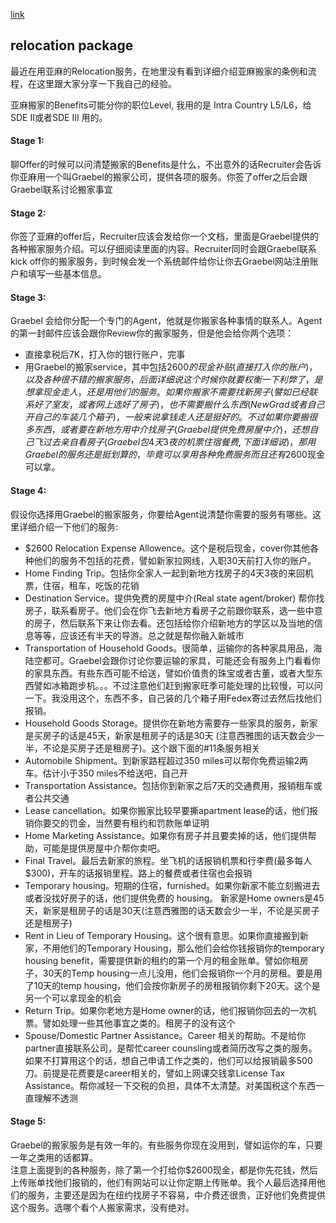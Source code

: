 [link](https://1o24bbs.com/t/topic/8481)

## relocation package

最近在用亚麻的Relocation服务，在地里没有看到详细介绍亚麻搬家的条例和流程，在这里跟大家分享一下我自己的经验。

亚麻搬家的Benefits可能分你的职位Level, 我用的是 Intra Country L5/L6，给SDE II或者SDE III 用的。

#### Stage 1:
聊Offer的时候可以问清楚搬家的Benefits是什么，不出意外的话Recruiter会告诉你亚麻用一个叫Graebel的搬家公司，提供各项的服务。你签了offer之后会跟Graebel联系讨论搬家事宜

#### Stage 2:
你签了亚麻的offer后，Recruiter应该会发给你一个文档，里面是Graebel提供的各种搬家服务介绍。可以仔细阅读里面的内容。Recruiter同时会跟Graebel联系kick off你的搬家服务，到时候会发一个系统邮件给你让你去Graebel网站注册账户和填写一些基本信息。

#### Stage 3:
Graebel 会给你分配一个专门的Agent，他就是你搬家各种事情的联系人。Agent的第一封邮件应该会跟你Review你的搬家服务，但是他会给你两个选项：
- 直接拿税后7K，打入你的银行账户，完事
- 用Graebel的搬家service，其中包括$2600的现金补贴(直接打入你的账户)，以及各种很不错的搬家服务，后面详细说
这个时候你就要权衡一下利弊了，是想拿现金走人，还是用他们的服务。如果你搬家不需要找新房子(譬如已经联系好了室友，或者网上选好了房子)，也不需要搬什么东西(New Grad或者自己开自己的车装几个箱子)，一般来说拿钱走人还是挺好的。不过如果你要搬很多东西，或者要在新地方用中介找房子(Graebel 提供免费房屋中介)，还想自己飞过去亲自看房子(Graebel包4天3夜的机票住宿餐费, 下面详细说)，那用Graebel的服务还是挺划算的，毕竟可以享用各种免费服务而且还有$2600现金可以拿。

#### Stage 4:
假设你选择用Graebel的搬家服务，你要给Agent说清楚你需要的服务有哪些。这里详细介绍一下他们的服务:
- $2600 Relocation Expense Allowence。这个是税后现金，cover你其他各种他们的服务不包括的花费，譬如新家拉网线，入职30天前打入你的账户。
- Home Finding Trip。包括你全家人一起到新地方找房子的4天3夜的来回机票，住宿，租车，吃饭的花销
- Destination Service。提供免费的房屋中介(Real state agent/broker) 帮你找房子，联系看房子。他们会在你飞去新地方看房子之前跟你联系，选一些中意的房子，然后联系下来让你去看。还包括给你介绍新地方的学区以及当地的信息等等，应该还有半天的导游。总之就是帮你融入新城市
- Transportation of Household Goods。很简单，运输你的各种家具用品，海陆空都可。Graebel会跟你讨论你要运输的家具，可能还会有服务上门看看你的家具东西。有些东西可能不给送，譬如价值贵的珠宝或者古董，或者大型东西譬如冰箱跑步机。。。不过注意他们赶到搬家旺季可能处理的比较慢，可以问一下。我没用这个，东西不多，自己装的几个箱子用Fedex寄过去然后找他们报销。
- Household Goods Storage。提供你在新地方需要存一些家具的服务，新家是买房子的话是45天，新家是租房子的话是30天 (注意西雅图的话天数会少一半，不论是买房子还是租房子)。这个跟下面的#11条服务相关
- Automobile Shipment。到新家路程超过350 miles可以帮你免费运输2两车。估计小于350 miles不给送吧，自己开
- Transportation Assistance。包括你到新家之后7天的交通费用，报销租车或者公共交通
- Lease cancellation。如果你搬家比较早要撕apartment lease的话，他们报销你要交的罚金，当然要有租约和罚款账单证明
- Home Marketing Assistance。如果你有房子并且要卖掉的话，他们提供帮助，可能是提供房屋中介帮你卖吧。
- Final Travel。最后去新家的旅程。坐飞机的话报销机票和行李费(最多每人$300)，开车的话报销里程。路上的餐费或者住宿也会报销
- Temporary housing。短期的住宿，furnished。如果你新家不能立刻搬进去或者没找好房子的话，他们提供免费的 housing。 新家是Home owners是45天，新家是租房子的话是30天(注意西雅图的话天数会少一半，不论是买房子还是租房子)
- Rent in Lieu of Temporary Housing。这个很有意思。如果你直接搬到新家，不用他们的Temporary Housing，那么他们会给你钱报销你的temporary housing benefit，需要提供新的租约的第一个月的租金账单。譬如你租房子，30天的Temp housing一点儿没用，他们会报销你一个月的房租。要是用了10天的temp housing，他们会按你新房子的房租报销你剩下20天。这个是另一个可以拿现金的机会
- Return Trip。如果你老地方是Home owner的话，他们报销你回去的一次机票。譬如处理一些其他事宜之类的。租房子的没有这个
- Spouse/Domestic Partner Assistance。Career 相关的帮助。不是给你partner直接联系公司，是帮忙career counsling或者简历改写之类的服务。如果不打算用这个的话，想自己申请工作之类的，他们可以给报销最多500刀。前提是花费要是career相关的，譬如上网课交钱拿License
Tax Assistance。帮你减轻一下交税的负担，具体不太清楚。对美国税这个东西一直理解不透测

#### Stage 5:
Graebel的搬家服务是有效一年的。有些服务你现在没用到，譬如运你的车，只要一年之类用的话都算。\
注意上面提到的各种服务，除了第一个打给你$2600现金，都是你先花钱，然后上传账单找他们报销的，他们有网站可以让你定期上传账单。我个人最后选择用他们的服务，主要还是因为在纽约找房子不容易，中介费还很贵，正好他们免费提供这个服务。选哪个看个人搬家需求，没有绝对。
